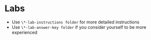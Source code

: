 # Labs

-   Use `\*-lab-instructions folder` for more detailed instructions
-   Use `\*-lab-answer-key folder` if you consider yourself to be more experienced

